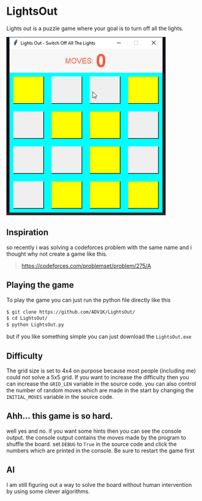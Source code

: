 # LightsOut
Lights out is a puzzle game where your goal is to turn off all the lights.

![working version of Lights Out Game](LightsOut.gif?raw=true)

## Inspiration
so recently i was solving a codeforces problem with the same name and i thought why not create a game like this.
> https://codeforces.com/problemset/problem/275/A

## Playing the game
To play the game you can just run the python file directly like this
```bash
$ git clone https://github.com/ADV1K/LightsOut/
$ cd LightsOut/
$ python LightsOut.py
```
but if you like something simple you can just download the `LightsOut.exe`

## Difficulty
The grid size is set to 4x4 on purpose because most people (including me) could not solve a 5x5 grid. If you want to increase the difficulty then you can increase the `GRID_LEN` variable in the source code. you can also control the number of random moves which are made in the start by changing the `INITIAL_MOVES` variable in the source code.

## Ahh... this game is so hard.
well yes and no. if you want some hints then you can see the console output. the console output contains the moves made by the program to shuffle the board. set `DEBUG` to `True` in the source code and click the numbers which are printed in the console. Be sure to restart the game first 

## AI
I am still figuring out a way to solve the board without human intervention by using some clever algorithms.
